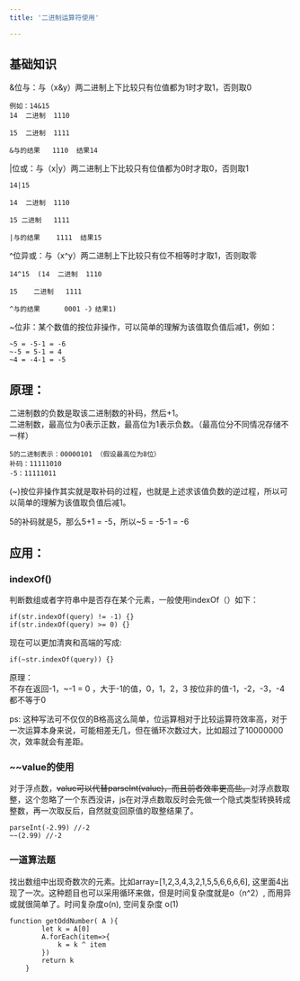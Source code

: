 ```yaml
---
title: '二进制运算符使用'

---
```

## 基础知识

&位与：与（x&y）两二进制上下比较只有位值都为1时才取1，否则取0
```
例如：14&15  
14  二进制  1110

15  二进制  1111

&与的结果   1110  结果14
```

|位或：与（x|y）两二进制上下比较只有位值都为0时才取0，否则取1

```
14|15  

14  二进制  1110

15 二进制   1111

|与的结果    1111  结果15
```

^位异或：与（x^y）两二进制上下比较只有位不相等时才取1，否则取零

```
14^15  (14  二进制  1110

15    二进制   1111

^与的结果      0001 -》结果1)
```

~位非：某个数值的按位非操作，可以简单的理解为该值取负值后减1，例如：
```
~5 = -5-1 = -6  
~-5 = 5-1 = 4  
~4 = -4-1 = -5
```
## 原理：

二进制数的负数是取该二进制数的补码，然后+1。  
二进制数，最高位为0表示正数，最高位为1表示负数。（最高位分不同情况存储不一样） 
``` 
5的二进制表示：00000101 （假设最高位为8位）  
补码：11111010  
-5：11111011
```
(~)按位非操作其实就是取补码的过程，也就是上述求该值负数的逆过程，所以可以简单的理解为该值取负值后减1。

5的补码就是5，那么5+1 = -5，所以~5 = -5-1 = -6

## 应用：

### indexOf()

判断数组或者字符串中是否存在某个元素，一般使用indexOf（）如下：
```
if(str.indexOf(query) != -1) {}
if(str.indexOf(query) >= 0) {}
```

现在可以更加清爽和高端的写成:

```
if(~str.indexOf(query)) {}
```
原理：  
不存在返回-1，~-1 = 0 ，大于-1的值，0，1，2，3  按位非的值-1，-2，-3，-4 都不等于0

ps: 这种写法可不仅仅的B格高这么简单，位运算相对于比较运算符效率高，对于一次运算本身来说，可能相差无几，但在循环次数过大，比如超过了10000000次，效率就会有差距。

### ~~value的使用

对于浮点数，~~value可以代替parseInt(value)，而且前者效率更高些。~~对浮点数取整，这个忽略了一个东西没讲，js在对浮点数取反时会先做一个隐式类型转换转成整数，再一次取反后，自然就变回原值的取整结果了。

```
parseInt(-2.99) //-2
~~(2.99) //-2
```

### 一道算法题

找出数组中出现奇数次的元素。比如array=[1,2,3,4,3,2,1,5,5,6,6,6,6], 这里面4出现了一次。这种题目也可以采用循环来做，但是时间复杂度就是o（n^2）, 而用异或就很简单了。时间复杂度o(n), 空间复杂度 o(1)
```
function getOddNumber( A ){
        let k = A[0]
        A.forEach(item=>{
            k = k ^ item
        })
        return k
    }
```
